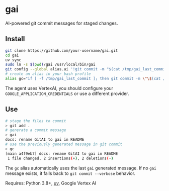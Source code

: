 # gai

AI-powered git commit messages for staged changes.

## Install

```bash
git clone https://github.com/your-username/gai.git
cd gai
uv sync
sudo ln -s $(pwd)/gai /usr/local/bin/gai
git config --global alias.ai '!git commit -m "$(cat /tmp/gai_last_commit)"'
# create an alias in your bash profile
alias gc="if [ -f /tmp/gai_last_commit ]; then git commit -m \"\$(cat /tmp/gai_last_commit)\"; else git commit --verbose; fi"
```

The agent uses VertexAI, you should configure your `GOOGLE_APPLICATION_CREDENTIALS` or use a different provider.

## Use

```bash
# stage the files to commit
> git add .
# generate a commit message
> gai
docs: rename GitAI to gai in README
# use the previously generated message in git commit
> gc
[main a4f9eb7] docs: rename GitAI to gai in README
 1 file changed, 2 insertions(+), 2 deletions(-)
```

The `gc` alias automatically uses the last `gai` generated message. If no `gai` message exists, it falls back to `git commit --verbose` behavior.

Requires: Python 3.8+, [uv](https://docs.astral.sh/uv/), Google Vertex AI 